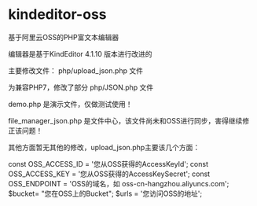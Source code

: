 # kindeditor-oss

基于阿里云OSS的PHP富文本编辑器

编辑器是基于KindEditor 4.1.10 版本进行改进的 

主要修改文件： php/upload_json.php 文件 

为兼容PHP7，修改了部分 php/JSON.php 文件

demo.php 是演示文件，仅做测试使用！

file_manager_json.php 是文件中心，该文件尚未和OSS进行同步，害得继续修正该问题！

其他方面暂无其他的修改，upload_json.php主要该几个方面：


const OSS_ACCESS_ID = '您从OSS获得的AccessKeyId';
const OSS_ACCESS_KEY = '您从OSS获得的AccessKeySecret';
const OSS_ENDPOINT = 'OSS的域名，如 oss-cn-hangzhou.aliyuncs.com';
$bucket= "您在OSS上的Bucket";
$urls = '您访问OSS的地址';
